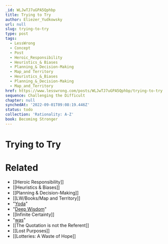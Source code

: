 ```yaml
---
_id: WLJwTJ7uGPA5Qphbp
title: Trying to Try
author: Eliezer_Yudkowsky
url: null
slug: trying-to-try
type: post
tags:
  - LessWrong
  - Concept
  - Post
  - Heroic_Responsibility
  - Heuristics_& Biases
  - Planning_& Decision-Making
  - Map_and Territory
  - Heuristics_&_Biases
  - Planning_&_Decision-Making
  - Map_and_Territory
href: https://www.lesswrong.com/posts/WLJwTJ7uGPA5Qphbp/trying-to-try
sequence: Challenging the Difficult
chapter: null
synchedAt: '2022-09-01T09:08:19.446Z'
status: todo
collection: 'Rationality: A-Z'
book: Becoming Stronger
---
```


# Trying to Try


# Related

- [[Heroic Responsibility]]
- [[Heuristics & Biases]]
- [[Planning & Decision-Making]]
- [[LW/Books/Map and Territory]]
- "[Yoda](http://www.youtube.com/watch?v=PcjnbIF1yAA)"
- "[Deep Wisdom](/lw/k8/how_to_seem_and_be_deep/)"
- [[Infinite Certainty]]
- "[was](/lw/k9/the_logical_fallacy_of_generalization_from/)"
- [[The Quotation is not the Referent]]
- [[Lost Purposes]]
- [[Lotteries: A Waste of Hope]]